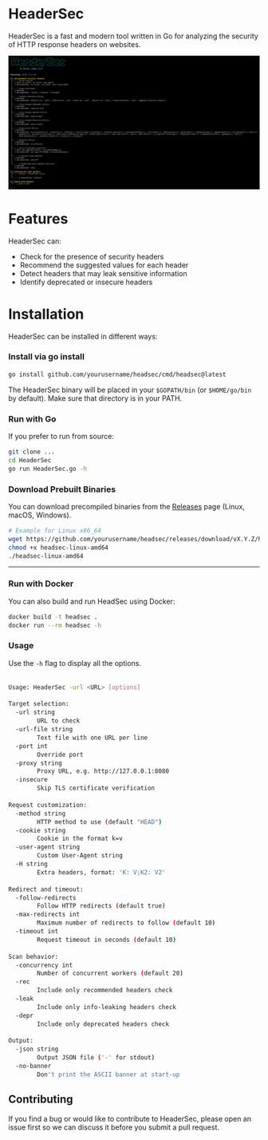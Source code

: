 # HeaderSec

HeaderSec is a fast and modern tool written in Go for analyzing the security of HTTP response headers on websites.

![](media/screenshot.png)


# Features

HeaderSec can:

- Check for the presence of security headers
- Recommend the suggested values for each header
- Detect headers that may leak sensitive information
- Identify deprecated or insecure headers

# Installation


HeaderSec can be installed in different ways:

### Install via go install

```bash
go install github.com/yourusername/headsec/cmd/headsec@latest
```

The HeaderSec binary will be placed in your `$GOPATH/bin` (or `$HOME/go/bin` by default). Make sure that directory is in your PATH.

### Run with Go

If you prefer to run from source:

```bash
git clone ...
cd HeaderSec
go run HeaderSec.go -h
```


### Download Prebuilt Binaries

You can download precompiled binaries from the [Releases](https://github.com/yourusername/headsec/releases) page (Linux, macOS, Windows).

```bash
# Example for Linux x86_64
wget https://github.com/yourusername/headsec/releases/download/vX.Y.Z/headsec-linux-amd64
chmod +x headsec-linux-amd64
./headsec-linux-amd64
```

---

### Run with Docker

You can also build and run HeadSec using Docker:

```bash
docker build -t headsec .
docker run --rm headsec -h
```

### Usage

Use the `-h` flag to display all the options.

```bash

Usage: HeaderSec -url <URL> [options]

Target selection:
  -url string
        URL to check
  -url-file string
        Text file with one URL per line
  -port int
        Override port
  -proxy string
        Proxy URL, e.g. http://127.0.0.1:8080
  -insecure
        Skip TLS certificate verification

Request customization:
  -method string
        HTTP method to use (default "HEAD")
  -cookie string
        Cookie in the format k=v
  -user-agent string
        Custom User-Agent string
  -H string
        Extra headers, format: 'K: V;K2: V2'

Redirect and timeout:
  -follow-redirects
        Follow HTTP redirects (default true)
  -max-redirects int
        Maximum number of redirects to follow (default 10)
  -timeout int
        Request timeout in seconds (default 10)

Scan behavior:
  -concurrency int
        Number of concurrent workers (default 20)
  -rec
        Include only recommended headers check
  -leak
        Include only info-leaking headers check
  -depr
        Include only deprecated headers check

Output:
  -json string
        Output JSON file ('-' for stdout)
  -no-banner
        Don't print the ASCII banner at start-up
```


## Contributing

If you find a bug or would like to contribute to HeaderSec, please open an issue first so we can discuss it before you submit a pull request.



